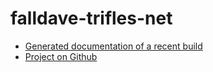 # falldave-trifles-net

* [Generated documentation of a recent build](Help/)
* [Project on Github](https://github.com/falldave/falldave-trifles-net)
